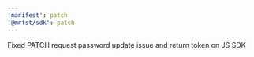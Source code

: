 ```yaml
---
'manifest': patch
'@mnfst/sdk': patch
---
```


Fixed PATCH request password update issue and return token on JS SDK
